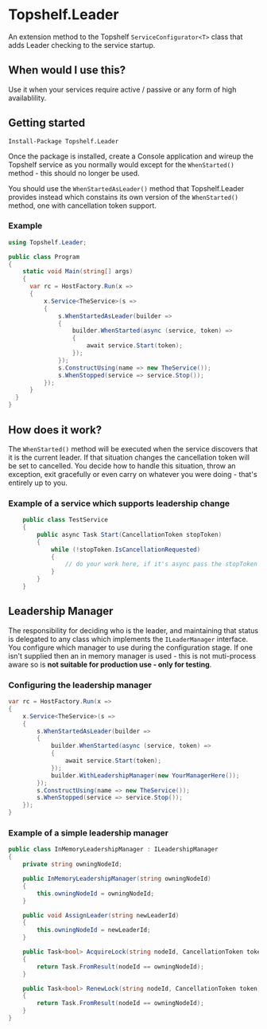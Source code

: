 # Topshelf.Leader

An extension method to the Topshelf `ServiceConfigurator<T>` class that adds Leader checking to the service startup.

## When would I use this?
Use it when your services require active / passive or any form of high availablility.

## Getting started
```
Install-Package Topshelf.Leader
```

Once the package is installed, create a Console application and wireup the Topshelf service as you normally would except for the `WhenStarted()` method - this should no longer be used. 

You should use the `WhenStartedAsLeader()` method that Topshelf.Leader provides instead which constains its own version of the `WhenStarted()` method, one with cancellation token support.

### Example
```c#
using Topshelf.Leader;

public class Program
{
    static void Main(string[] args)
    {
      var rc = HostFactory.Run(x =>
      {
          x.Service<TheService>(s =>
          {
              s.WhenStartedAsLeader(builder =>
              {
                  builder.WhenStarted(async (service, token) =>
                  {
                      await service.Start(token);
                  });
              });
              s.ConstructUsing(name => new TheService());
              s.WhenStopped(service => service.Stop());
          });
      }
  }
}
```

## How does it work?

The `WhenStarted()` method will be executed when the service discovers that it is the current leader. If that situation changes the cancellation token will be set to cancelled. You decide how to handle this situation, throw an exception, exit gracefully or even carry on whatever you were doing - that's entirely up to you.

### Example of a service which supports leadership change
```c#
    public class TestService
    {
        public async Task Start(CancellationToken stopToken)
        {
            while (!stopToken.IsCancellationRequested)
            {
                // do your work here, if it's async pass the stopToken to it
            }
        }
    }
```

## Leadership Manager

The responsibility for deciding who is the leader, and maintaining that status is delegated to any class which implements the  `ILeaderManager` interface. You configure which manager to use during the configuration stage. If one isn't supplied then an in memory manager is used - this is not muti-process aware so is **not suitable for production use - only for testing**. 

### Configuring the leadership manager
```c#
var rc = HostFactory.Run(x =>
{
    x.Service<TheService>(s =>
    {
        s.WhenStartedAsLeader(builder =>
        {
            builder.WhenStarted(async (service, token) =>
            {
                await service.Start(token);
            });
            builder.WithLeadershipManager(new YourManagerHere());
        });
        s.ConstructUsing(name => new TheService());
        s.WhenStopped(service => service.Stop());
    });
}
```

### Example of a simple leadership manager
```c#
public class InMemoryLeadershipManager : ILeadershipManager
{
    private string owningNodeId;

    public InMemoryLeadershipManager(string owningNodeId)
    {
        this.owningNodeId = owningNodeId;
    }

    public void AssignLeader(string newLeaderId)
    {
        this.owningNodeId = newLeaderId;
    }

    public Task<bool> AcquireLock(string nodeId, CancellationToken token)
    {
        return Task.FromResult(nodeId == owningNodeId);
    }

    public Task<bool> RenewLock(string nodeId, CancellationToken token)
    {
        return Task.FromResult(nodeId == owningNodeId);
    }
}
```
